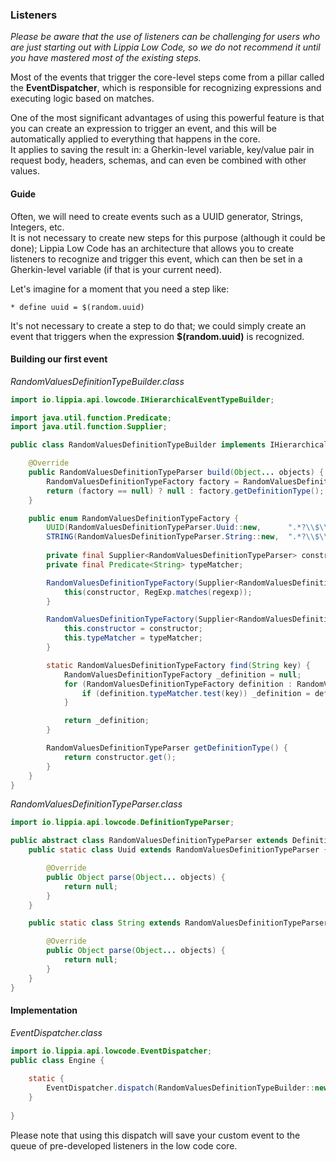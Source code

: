 ### Listeners
_Please be aware that the use of listeners can be challenging for users who are just starting out with Lippia Low Code, so we do not recommend it until you have mastered most of the existing steps._

Most of the events that trigger the core-level steps come from a pillar called the **EventDispatcher**, which is responsible for recognizing expressions and executing logic based on matches.

One of the most significant advantages of using this powerful feature is that you can create an expression to trigger an event, and this will be automatically applied to everything that happens in the core.  
It applies to saving the result in: a Gherkin-level variable, key/value pair in request body, headers, schemas, and can even be combined with other values.

#### Guide
Often, we will need to create events such as a UUID generator, Strings, Integers, etc.  
It is not necessary to create new steps for this purpose (although it could be done); Lippia Low Code has an architecture that allows you to create listeners to recognize and trigger this event, which can then be set in a Gherkin-level variable (if that is your current need).

Let's imagine for a moment that you need a step like:

```gherkin
* define uuid = $(random.uuid)
```

It's not necessary to create a step to do that; we could simply create an event that triggers when the expression **$(random.uuid)** is recognized.

#### Building our first event

*RandomValuesDefinitionTypeBuilder.class*
```java
import io.lippia.api.lowcode.IHierarchicalEventTypeBuilder;

import java.util.function.Predicate;
import java.util.function.Supplier;

public class RandomValuesDefinitionTypeBuilder implements IHierarchicalEventTypeBuilder<RandomValuesDefinitionTypeParser> {

    @Override
    public RandomValuesDefinitionTypeParser build(Object... objects) {
        RandomValuesDefinitionTypeFactory factory = RandomValuesDefinitionTypeFactory.find(objects[0].toString());
        return (factory == null) ? null : factory.getDefinitionType();
    }

    public enum RandomValuesDefinitionTypeFactory {
        UUID(RandomValuesDefinitionTypeParser.Uuid::new,      ".*?\\$\\(random.uuid\\).*?"),
        STRING(RandomValuesDefinitionTypeParser.String::new,  ".*?\\$\\(random.string\\).*?");
        
        private final Supplier<RandomValuesDefinitionTypeParser> constructor;
        private final Predicate<String> typeMatcher;

        RandomValuesDefinitionTypeFactory(Supplier<RandomValuesDefinitionTypeParser> constructor, String regexp) {
            this(constructor, RegExp.matches(regexp));
        }

        RandomValuesDefinitionTypeFactory(Supplier<RandomValuesDefinitionTypeParser> constructor, Predicate<String> typeMatcher) {
            this.constructor = constructor;
            this.typeMatcher = typeMatcher;
        }

        static RandomValuesDefinitionTypeFactory find(String key) {
            RandomValuesDefinitionTypeFactory _definition = null;
            for (RandomValuesDefinitionTypeFactory definition : RandomValuesDefinitionTypeFactory.values()) {
                if (definition.typeMatcher.test(key)) _definition = definition;
            }

            return _definition;
        }

        RandomValuesDefinitionTypeParser getDefinitionType() {
            return constructor.get();
        }
    }
}
```

*RandomValuesDefinitionTypeParser.class*
```java
import io.lippia.api.lowcode.DefinitionTypeParser;

public abstract class RandomValuesDefinitionTypeParser extends DefinitionTypeParser {
    public static class Uuid extends RandomValuesDefinitionTypeParser {

        @Override
        public Object parse(Object... objects) {
            return null;
        }
    }

    public static class String extends RandomValuesDefinitionTypeParser {

        @Override
        public Object parse(Object... objects) {
            return null;
        }
    }
}
```

#### Implementation
*EventDispatcher.class*
```java
import io.lippia.api.lowcode.EventDispatcher;
public class Engine {
       
    static {
        EventDispatcher.dispatch(RandomValuesDefinitionTypeBuilder::new);
    }
 
}

```

Please note that using this dispatch will save your custom event to the queue of pre-developed listeners in the low code core.